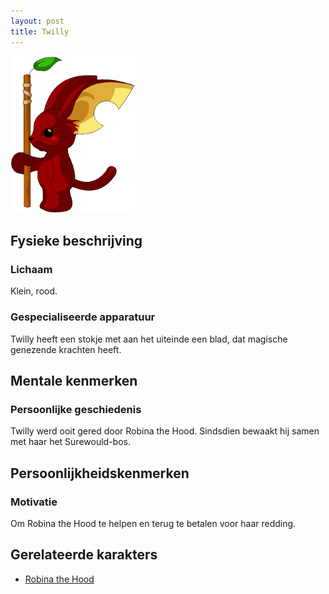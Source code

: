 ```yaml
---
layout: post
title: Twilly
---
```


<img src="../images/Twilly.png" alt="Twilly" width=200>

## Fysieke beschrijving

### Lichaam
Klein, rood.

### Gespecialiseerde apparatuur
Twilly heeft een stokje met aan het uiteinde een blad, dat magische genezende krachten heeft.

## Mentale kenmerken

### Persoonlijke geschiedenis
Twilly werd ooit gered door Robina the Hood. Sindsdien bewaakt hij samen met haar het Surewould-bos.

## Persoonlijkheidskenmerken

### Motivatie
Om Robina the Hood te helpen en terug te betalen voor haar redding.

## Gerelateerde karakters
* [Robina the Hood](Robina-the-Hood.md)